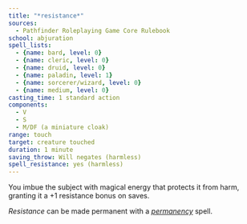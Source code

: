 ```yaml
---
title: "*resistance*"
sources:
  - Pathfinder Roleplaying Game Core Rulebook
school: abjuration
spell_lists:
  - {name: bard, level: 0}
  - {name: cleric, level: 0}
  - {name: druid, level: 0}
  - {name: paladin, level: 1}
  - {name: sorcerer/wizard, level: 0}
  - {name: medium, level: 0}
casting_time: 1 standard action
components:
  - V
  - S
  - M/DF (a miniature cloak)
range: touch
target: creature touched
duration: 1 minute
saving_throw: Will negates (harmless)
spell_resistance: yes (harmless)
---
```


You imbue the subject with magical energy that protects it from harm, granting it a +1 resistance bonus on saves.

*Resistance* can be made permanent with a [*permanency*](/spells/permanency/) spell.

